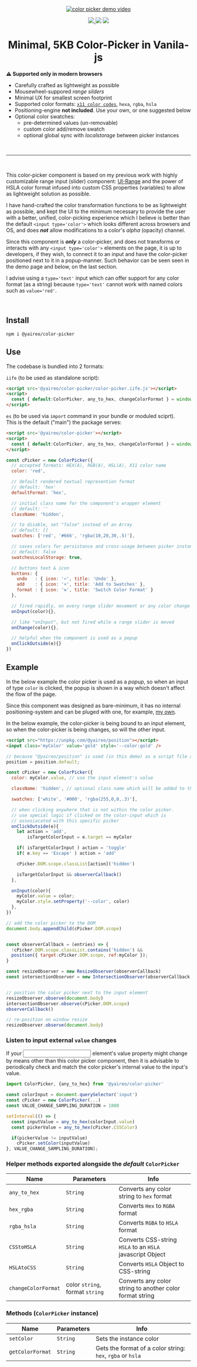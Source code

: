 <p align="center">
  <a href='https://yaireo.github.io/color-picker/'>
    <img src="./demo.apng?sanitize=true" alt="color picker demo video"/>
  </a>
<p>


<p align="center">
  <a href='https://www.npmjs.com/package/@yaireo/color-picker'>
      <img src="https://badgen.net/npm/v/@yaireo/color-picker?color=red" />
  </a>
  <img src="https://badgen.net/bundlephobia/minzip/@yaireo/color-picker?color=green" />
  <img src="https://badgen.net/npm/dw/@yaireo/color-picker?color=blue" />
</p>

<h1 align="center">
  Minimal, 5KB Color-Picker in Vanila-js
</h1>


**⚠️ Supported only in modern browsers**

* Carefully crafted as lightweight as possible
* Mousewheel-suppored *range silders*
* Minimal UX for smallest screen footprint
* Supported color formats: [`x11 color codes`](https://en.wikipedia.org/wiki/X11_color_names),
`hexa`, `rgba`, `hsla`
* Positioning-engine **not included**. Use your own, or one suggested below
* Optional color swatches:
  * pre-determined values (un-removable)
  * custom color add/remove swatch
  * optional global sync with *localstorage* between picker instances

<br>

---
<br>

This color-picker component is based on my previous work with highly customizable range input (slider) component: [UI-Range](https://github.com/yairEO/ui-range)
and the power of HSLA color format infused into custom CSS properties (variables) to allow as lightweight solution as possible.

I have hand-crafted the color transformation functions to be as lightweight as possible, and kept the UI to
the minimum necessary to provide the user with a better, unified, color-picking experience which I believe is better
than the default `<input type='color'>` which looks different across browsers and OS, and does ***not*** allow modifications to a color's *alpha* (opacity) channel.

Since this component is ***only*** a color-picker, and does not transforms or interacts with any `<input type='color'>` elements on the page,
it is up to developers, if they wish, to connect it to an input and have the color-picker positioned next to it in a popup-manner.
Such behavior can be seen seen in the demo page and below, on the last section.

I advise using a `type='text'` input which can offer support for any color format (as a string) because `type='text'` cannot work with named colors such as `value='red'`.

<br>

## Install

    npm i @yaireo/color-picker

## Use

The codebase is bundled into 2 formats:

`iife` (to be used as standalone script):

```html
<script src='@yaireo/color-picker/color-picker.iife.js'></script>
<script>
  const { default:ColorPicker, any_to_hex, changeColorFormat } = window.colorPicker
</script>
```

`es` (to be used via `import` command in your bundle or moduled sciprt).<br>
This is the default ("main") the package serves:
```html
<script src='@yaireo/color-picker'></script>
<script>
  const { default:ColorPicker, any_to_hex, changeColorFormat } = window.colorPicker
</script>
```


```js
const cPicker = new ColorPicker({
  // accepted formats: HEX(A), RGB(A), HSL(A), X11 color name
  color: 'red',

  // default rendered textual represention format
  // default: 'hex'
  defaultFormat: 'hex',

  // initial class name for the component's wrapper element
  // default: ''
  className: 'hidden',

  // to disable, set "false" instead of an Array
  // default: []
  swatches: ['red', '#666', 'rgba(10,20,30,.5)'],

  // saves colors for persistance and cross-usage between picker instances
  // default: false
  swatchesLocalStorage: true,

  // buttons text & icon
  buttons: {
    undo   : { icon: '↶', title: 'Undo' },
    add    : { icon: '+', title: 'Add to Swatches' },
    format : { icon: '⇆', title: 'Switch Color Format' }
  },

  // fired rapidly, on every range slider movement or any color change
  onInput(color){},

  // like "onInput", but not fired while a range slider is moved
  onChange(color){},

  // helpful when the component is used as a popup
  onClickOutside(e){}
})
```

## Example

In the below example the color picker is used as a *popup*, so when an input of type `color` is clicked, the popup
is shown in a way which doesn't affect the flow of the page.

Since this component was designed as bare-minimum, it has no internal positioning-system
and can be pluged with one, for example, [my own](https://github.com/yairEO/position).

In the below example, the color-picker is being bound to an input element, so when the color-picker
is being changes, so will the other input.

```html
<script src="https://unpkg.com/@yaireo/position"></script>
<input class='myColor' value='gold' style='--color:gold' />
```

```js
// because "@yaireo/position" is used (in this demo) as a script file and not an node module (ES export)
position = position.default;

const cPicker = new ColorPicker({
  color: myColor.value, // use the input element's value

  className: 'hidden', // optional class name which will be added to the color-picker component

  swatches: ['white', '#000', 'rgba(255,0,0,.3)'],

  // when clicking anywhere that is not within the color picker.
  // use special logic if clicked on the color-input which is
  // assosiacated with this specific picker
  onClickOutside(e){
    let action = 'add',
        isTargetColorInput = e.target == myColor

    if( isTargetColorInput ) action = 'toggle'
    if( e.key == 'Escape' ) action = 'add'

    cPicker.DOM.scope.classList[action]('hidden')

    isTargetColorInput && observerCallback()
  },

  onInput(color){
    myColor.value = color;
    myColor.style.setProperty('--color', color)
  },
})

// add the color picker to the DOM
document.body.appendChild(cPicker.DOM.scope)


const observerCallback = (entries) => {
  !cPicker.DOM.scope.classList.contains('hidden') &&
  position({ target:cPicker.DOM.scope, ref:myColor });
}

const resizeObserver = new ResizeObserver(observerCallback)
const intersectionObserver = new IntersectionObserver(observerCallback, {root:document, threshold:1});


// position the color picker next to the input element
resizeObserver.observe(document.body)
intersectionObserver.observe(cPicker.DOM.scope)
observerCallback()

// re-position on window resize
resizeObserver.observe(document.body)
```

### Listen to input external `value` changes

If your <input> element's value property might change by means other than this color picker component,
then it is advisable to periodically check and match the color picker's internal value to the input's value.

```js
import ColorPicker, {any_to_hex} from '@yaireo/color-picker'

const colorInput = document.querySelector('input')
const cPicker = new ColorPicker(...)
const VALUE_CHANGE_SAMPLING_DURATION = 1000

setInterval(() => {
  const inputValue = any_to_hex(colorInput.value)
  const pickerValue = any_to_hex(cPicker.CSSColor)

  if(pickerValue != inputValue)
    cPicker.setColor(inputValue)
}, VALUE_CHANGE_SAMPLING_DURATION);
```

### Helper methods exported alongside the *default* `ColorPicker`


| Name                | Parameters                      | Info                                                                                                               |
|---------------------|---------------------------------|-------------------------------------------------------------------------------------|
| `any_to_hex`        | `String`                        | Converts any color string to `hex` format
| `hex_rgba`          | `String`                        | Converts `Hex` to `RGBA` format
| `rgba_hsla`         | `String`                        | Converts `RGBA` to `HSLA` format
| `CSStoHSLA`         | `String`                        | Converts CSS-string `HSLA` to an `HSLA` javascript Object
| `HSLAtoCSS`         | `String`                        | Converts `HSLA` Object to CSS-string
| `changeColorFormat` | color `string`, format `string` | Converts any color string to another color format string


### Methods (`ColorPicker` instance)

| Name             | Parameters                                                                                                                                                                                                                                                                                                  | Info                                                                                                               |
|------------------|-----------------------|-------------------------------------------------------------------------------|
| `setColor`       | `String`              | Sets the instance color
| `getColorFormat` | `String`              | Gets the format of a color string: `hex`, `rgba` or `hsla`
